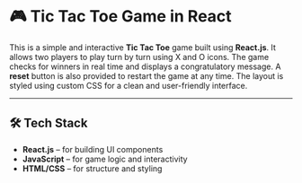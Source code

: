# 🎮 Tic Tac Toe Game in React

This is a simple and interactive **Tic Tac Toe** game built using **React.js**. It allows two players to play turn by turn using X and O icons. The game checks for winners in real time and displays a congratulatory message. A **reset** button is also provided to restart the game at any time. The layout is styled using custom CSS for a clean and user-friendly interface.

---

## 🛠 Tech Stack

- **React.js** – for building UI components
- **JavaScript** – for game logic and interactivity
- **HTML/CSS** – for structure and styling

